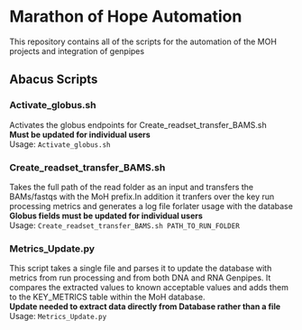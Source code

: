 # Marathon of Hope Automation #

This repository contains all of the scripts for the automation of the MOH projects
and integration of genpipes
## Abacus Scripts ##

### Activate_globus.sh ###
Activates the globus endpoints for Create_readset_transfer_BAMS.sh  
**Must be updated for individual users**  
Usage: `Activate_globus.sh`  

### Create_readset_transfer_BAMS.sh ###
Takes the full path of the read folder as an input and transfers the BAMs/fastqs with the 
MoH prefix.In addition it tranfers over the key run processing metrics and generates 
a log file forlater usage with the database  
**Globus fields must be updated for individual users**  
Usage: `Create_readset_transfer_BAMS.sh PATH_TO_RUN_FOLDER`  

### Metrics_Update.py ###
This script takes a single file and parses it to update the database with metrics from
run processing and from both DNA and RNA Genpipes. It compares the extracted values to
 known acceptable values and adds them to the KEY_METRICS table within the MoH database.  
**Update needed to extract data directly from Database rather than a file**  
Usage: `Metrics_Update.py`  


